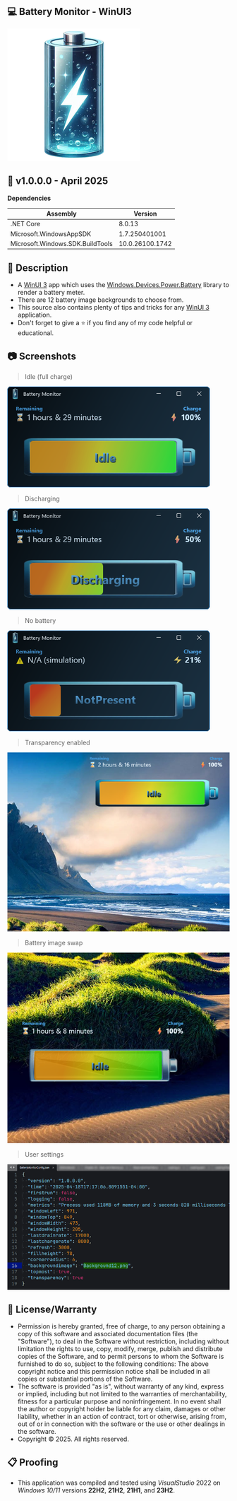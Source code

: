 ## 💻 Battery Monitor - WinUI3

![Icon](Assets/AppIcon.png)

## 📝 v1.0.0.0 - April 2025

**Dependencies**

| Assembly | Version |
| ---- | ---- |
| .NET Core | 8.0.13 |
| Microsoft.WindowsAppSDK | 1.7.250401001 |
| Microsoft.Windows.SDK.BuildTools | 10.0.26100.1742 |

## 📰 Description
- A [WinUI 3](https://learn.microsoft.com/en-us/windows/apps/winui/winui3/) app which uses the [Windows.Devices.Power.Battery](https://learn.microsoft.com/en-us/uwp/api/windows.devices.power.battery?view=winrt-26100) library to render a battery meter.
- There are 12 battery image backgrounds to choose from.
- This source also contains plenty of tips and tricks for any [WinUI 3](https://learn.microsoft.com/en-us/windows/apps/winui/winui3/) application.
- Don't forget to give a ⭐ if you find any of my code helpful or educational.
 
## 📷 Screenshots

> Idle (full charge)

![Idle](Assets/Screenshot1.png)

> Discharging

![Discharging](Assets/Screenshot2.png)

> No battery

![NotPresent](Assets/Screenshot3.png)

> Transparency enabled

![Transparency](Assets/Screenshot4.png)

> Battery image swap

![Background](Assets/Screenshot5.png)

> User settings

![Config](Assets/Screenshot6.png)

## 🧾 License/Warranty
* Permission is hereby granted, free of charge, to any person obtaining a copy of this software and associated documentation files (the "Software"), to deal in the Software without restriction, including without limitation the rights to use, copy, modify, merge, publish and distribute copies of the Software, and to permit persons to whom the Software is furnished to do so, subject to the following conditions: The above copyright notice and this permission notice shall be included in all copies or substantial portions of the Software.
* The software is provided "as is", without warranty of any kind, express or implied, including but not limited to the warranties of merchantability, fitness for a particular purpose and noninfringement. In no event shall the author or copyright holder be liable for any claim, damages or other liability, whether in an action of contract, tort or otherwise, arising from, out of or in connection with the software or the use or other dealings in the software.
* Copyright © 2025. All rights reserved.

## 📋 Proofing
* This application was compiled and tested using *VisualStudio* 2022 on *Windows 10/11* versions **22H2**, **21H2**, **21H1**, and **23H2**.

